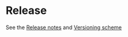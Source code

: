 # Release

See the [Release notes](doc/releases.md) and [Versioning scheme](doc/users/versioning.md)
